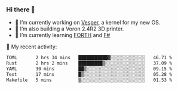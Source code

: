 ### Hi there 👋

<!--
**berkus/berkus** is a ✨ _special_ ✨ repository because its `README.md` (this file) appears on your GitHub profile.

Here are some ideas to get you started:

- 🔭 I’m currently working on ...
- 🌱 I’m currently learning ...
- 👯 I’m looking to collaborate on ...
- 🤔 I’m looking for help with ...
- 💬 Ask me about ...
- 📫 How to reach me: ...
- 😄 Pronouns: ...
- ⚡ Fun fact: ...
-->

- 🔭 I’m currently working on [Vesper](https://github.com/metta-systems/vesper), a kernel for my new OS.
- 🔭 I’m also building a Voron 2.4R2 3D printer.
- 🌱 I’m currently learning [FORTH](http://forth.com/starting-forth/) and [F#](https://fsharpforfunandprofit.com/)

💼 My recent activity:

<!--START_SECTION:waka-->

```txt
TOML       2 hrs 34 mins   ███████████▓░░░░░░░░░░░░░   46.71 %
Rust       2 hrs 2 mins    █████████▒░░░░░░░░░░░░░░░   37.09 %
YAML       30 mins         ██▒░░░░░░░░░░░░░░░░░░░░░░   09.15 %
Text       17 mins         █▒░░░░░░░░░░░░░░░░░░░░░░░   05.28 %
Makefile   5 mins          ▒░░░░░░░░░░░░░░░░░░░░░░░░   01.53 %
```

<!--END_SECTION:waka-->

